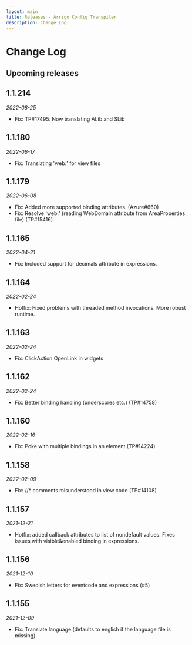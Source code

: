 ```yaml
---
layout: main
title: Releases - Arrigo Config Transpiler
description: Change Log
---
```


# Change Log

## Upcoming releases

## 1.1.214
*2022-08-25*
- Fix: TP#17495: Now translating ALib and SLib

## 1.1.180
*2022-06-17*
- Fix: Translating 'web:' for view files

## 1.1.179
*2022-06-08*
- Fix: Added more supported binding attributes. (Azure#660)
- Fix: Resolve 'web:' (reading WebDomain attribute from AreaProperties file) (TP#15416)

## 1.1.165
*2022-04-21*
- Fix: Included support for decimals attribute in expressions.

## 1.1.164
*2022-02-24*
- Hotfix: Fixed problems with threaded method invocations. More robust runtime. 

## 1.1.163
*2022-02-24*
- Fix: ClickAction OpenLink in widgets
## 1.1.162
*2022-02-24*
- Fix: Better binding handling (underscores etc.) (TP#14758)

## 1.1.160
*2022-02-16*
- Fix: Poke with multiple bindings in an element (TP#14224)

## 1.1.158
*2022-02-09*
- Fix: //* comments misunderstood in view code (TP#14108)

## 1.1.157
*2021-12-21*
- Hotfix: added callback attributes to list of nondefault values. Fixes issues with visible&enabled binding in expressions.

## 1.1.156
*2021-12-10*

* Fix: Swedish letters for eventcode and expressions (#5)

## 1.1.155
*2021-12-09*

* Fix: Translate language (defaults to english if the language file is missing)

